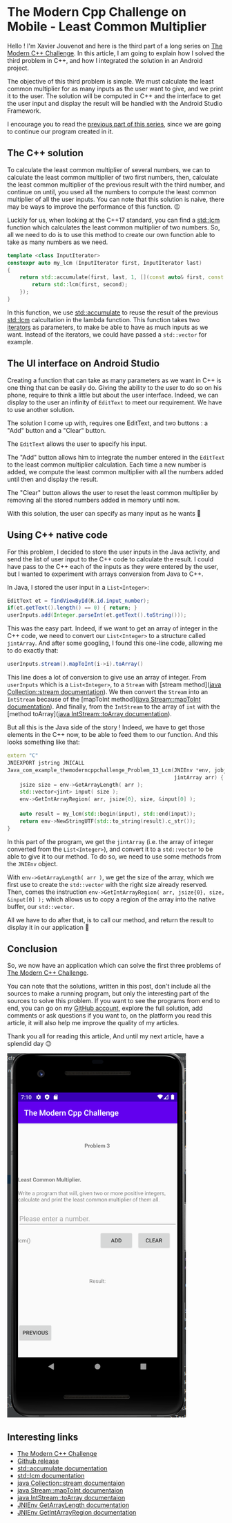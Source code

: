 # The Modern Cpp Challenge on Mobile - Least Common Multiplier

Hello ! I'm Xavier Jouvenot and here is the third part of a long series on [The Modern C++ Challenge](https://amzn.to/2QdYmvA).
In this article, I am going to explain how I solved the third problem in C++, and how I integrated the solution in an Android project.

The objective of this third problem is simple.
We must calculate the least common multiplier for as many inputs as the user want to give, and we print it to the user.
The solution will be computed in C++ and the interface to get the user input and display the result will be handled with the Android Studio Framework.

I encourage you to read the [previous part of this series](https://10xlearner.com/2020/03/30/the-modern-cpp-challenge-on-mobile-greatest-commont-divisor/), since we are going to continue our program created in it.

## The C++ solution

To calculate the least common multiplier of several numbers, we can to calculate the least common multiplier of two first numbers, then, calculate the least common multiplier of the previous result with the third number, and continue on until, you used all the numbers to compute the least common multiplier of all the user inputs.
You can note that this solution is naive, there may be ways to improve the performance of this function. 😉

Luckily for us, when looking at the C++17 standard, you can find a [std::lcm](https://en.cppreference.com/w/cpp/numeric/lcm) function which calculates the least common multiplier of two numbers.
So, all we need to do is to use this method to create our own function able to take as many numbers as we need.

```c++
template <class InputIterator>
constexpr auto my_lcm (InputIterator first, InputIterator last)
{
    return std::accumulate(first, last, 1, [](const auto& first, const auto& second){
        return std::lcm(first, second);
    });
}
```

In this function, we use [std::accumulate](https://en.cppreference.com/w/cpp/algorithm/accumulate) to reuse the result of the previous [std::lcm](https://en.cppreference.com/w/cpp/numeric/lcm) calcultation in the lambda function. This function takes two [iterators](https://en.cppreference.com/w/cpp/iterator/iterator) as parameters, to make be able to have as much inputs as we want.
Instead of the iterators, we could have passed a `std::vector` for example.

## The UI interface on Android Studio

Creating a function that can take as many parameters as we want in C++ is one thing that can be easily do.
Giving the ability to the user to do so on his phone, require to think a little but about the user interface.
Indeed, we can display to the user an infinity of `EditText` to meet our requirement. We have to use another solution.

The solution I come up with, requires one EditText, and two buttons : a "Add" button and a "Clear" button.

The `EditText` allows the user to specify his input.

The "Add" button allows him to integrate the number entered in the `EditText` to the least common multiplier calculation.
Each time a new number is added, we compute the least common multiplier with all the numbers added until then and display the result.

The "Clear" button allows the user to reset the least common multiplier by removing all the stored numbers added in memory until now.

With this solution, the user can specify as many input as he wants 🙂

## Using C++ native code

For this problem, I decided to store the user inputs in the Java activity, and send the list of user input to the C++ code to calculate the result.
I could have pass to the C++ each of the inputs as they were entered by the user, but I wanted to experiment with arrays conversion from Java to C++.

In Java, I stored the user input in a `List<Integer>`:
```java
EditText et = findViewById(R.id.input_number);
if(et.getText().length() == 0) { return; }
userInputs.add(Integer.parseInt(et.getText().toString()));
```

This was the easy part.
Indeed, if we want to get an array of integer in the C++ code, we need to convert our `List<Integer>` to a structure called `jintArray`.
And after some googling, I found this one-line code, allowing me to do exactly that:
```java
userInputs.stream().mapToInt(i->i).toArray()
```

This line does a lot of conversion to give use an array of integer.
From `userInputs` which is a `List<Integer>`, to a `Stream` with [stream method]([java Collection::stream documentation](https://docs.oracle.com/javase/8/docs/api/java/util/Collection.html#stream--)). We then convert the `Stream` into an `IntStream` because of the [mapToInt method]([java Stream::mapToInt documentation](https://docs.oracle.com/javase/8/docs/api/java/util/stream/Stream.html#mapToInt-java.util.function.ToIntFunction-)). And finally, from the `IntStream` to the array of `int` with the [method toArray]([java IntStream::toArray documentation](https://docs.oracle.com/javase/8/docs/api/java/util/stream/IntStream.html#toArray--)).

But all this is the Java side of the story !
Indeed, we have to get those elements in the C++ now, to be able to feed them to our function.
And this looks something like that:

```c++
extern "C"
JNIEXPORT jstring JNICALL
Java_com_example_themoderncppchallenge_Problem_13_Lcm(JNIEnv *env, jobject /* this */,
                                                      jintArray arr) {
    jsize size = env->GetArrayLength( arr );
    std::vector<jint> input( size );
    env->GetIntArrayRegion( arr, jsize{0}, size, &input[0] );

    auto result = my_lcm(std::begin(input), std::end(input));
    return env->NewStringUTF(std::to_string(result).c_str());
}
```

In this part of the program, we get the `jintArray` (i.e. the array of integer converted from the `List<Integer>`), and convert it to a `std::vector` to be able to give it to our method.
To do so, we need to use some methods from the `JNIEnv` object.

With `env->GetArrayLength( arr )`, we get the size of the array, which we first use to create the `std::vector` with the right size already reserved.
Then, comes the instruction `env->GetIntArrayRegion( arr, jsize{0}, size, &input[0] );` which allows us to copy a region of the array into the native buffer, our `std::vector`.

All we have to do after that, is to call our method, and return the result to display it in our application 🙂

## Conclusion

So, we now have an application which can solve the first three problems of [The Modern C++ Challenge](https://amzn.to/2QdYmvA).

You can note that the solutions, written in this post, don't include all the sources to make a running program, but only the interesting part of the sources to solve this problem.
If you want to see the programs from end to end, you can go on my [GitHub account](https://github.com/Xav83/TheModernCppChallenge_AndroidStudio/tree/v0.0.3_ThirdProblem), explore the full solution, add comments or ask questions if you want to, on the platform you read this article, it will also help me improve the quality of my articles.

Thank you all for reading this article,
And until my next article, have a splendid day 😉

![](https://github.com/Xav83/Xav83.github.io/raw/master/res/TheModernCppChallenge/Problem%20003.png "Final Application")

## Interesting links

- [The Modern C++ Challenge](https://amzn.to/2QdYmvA)
- [Github release](https://github.com/Xav83/TheModernCppChallenge_AndroidStudio/tree/v0.0.3_ThirdProblem)
- [std::accumulate documentation](https://en.cppreference.com/w/cpp/algorithm/accumulate)
- [std::lcm documentation](https://en.cppreference.com/w/cpp/numeric/lcm)
- [java Collection::stream documentaion](https://docs.oracle.com/javase/8/docs/api/java/util/Collection.html#stream--)
- [java Stream::mapToInt documentaion](https://docs.oracle.com/javase/8/docs/api/java/util/stream/Stream.html#mapToInt-java.util.function.ToIntFunction-)
- [java IntStream::toArray documentaion](https://docs.oracle.com/javase/8/docs/api/java/util/stream/IntStream.html#toArray--)
- [JNIEnv GetArrayLength documentation](http://jikesrvm.sourceforge.net/apidocs/latest/org/jikesrvm/jni/JNIFunctions.html#GetArrayLength(org.jikesrvm.jni.JNIEnvironment,%20int))
- [JNIEnv GetIntArrayRegion documentation](http://jikesrvm.sourceforge.net/apidocs/latest/org/jikesrvm/jni/JNIFunctions.html#GetIntArrayRegion(org.jikesrvm.jni.JNIEnvironment,%20int,%20int,%20int,%20org.vmmagic.unboxed.Address))
